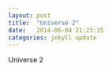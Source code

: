 ```yaml
---
layout: post
title:  "Universe 2"
date:   2014-06-04 21:23:35
categories: jekyll update
---
```


Universe 2

<div id="universe" style="background-color: #000000"></div>


<script type="text/javascript" src="/js/main2.js"></script>
